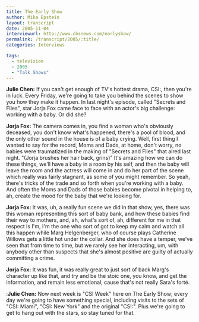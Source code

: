 ```yaml
---
title: The Early Show
author: Mika Epstein
layout: transcript
date: 2005-11-04
interviewurl: http://www.cbsnews.com/earlyshow/
permalink: /transcript/2005/:title/
categories: Interviews

tags:
  - television
  - 2005
  - "Talk Shows"
---
```


**Julie Chen:** If you can't get enough of TV's hottest drama, CSI:, then you're in luck. Every Friday, we're going to take you behind the scenes to show you how they make it happen. In last night's episode, called "Secrets and Flies", star Jorja Fox came face to face with an actor's big challenge: working with a baby. Or did she?

**Jorja Fox:** The camera comes in, you find a woman who's obviously deceased, you don't know what's happened, there's a pool of blood, and the only other sound in the house is of a baby crying. Well, first thing I wanted to say for the record, Moms and Dads, at home, don't worry, no babies were traumatized in the making of "Secrets and Flies" that aired last night. "(Jorja brushes her hair back, grins)" It's amazing how we can do these things, we'll have a baby in a room by his self, and then the baby will leave the room and the actress will come in and do her part of the scene which really was fairly stagnant, as some of you might remember. So yeah, there's tricks of the trade and so forth when you're working with a baby. And often the Moms and Dads of those babies become pivotal in helping to, ah, create the mood for the baby that we're looking for.

**Jorja Fox:** It was, uh, a really fun scene we did in that show, yes, there was this woman representing this sort of baby bank, and how these babies find their way to mothers, and, ah, what's sort of, ah, different for me in that respect is I'm, I'm the one who sort of got to keep my calm and watch all this happen while Marg Helgenberger, who of course plays Catherine Willows gets a little hot under the collar. And she does have a temper, we've seen that from time to time, but we rarely see her interacting, um, with anybody other than suspects that she's almost positive are guilty of actually committing a crime. 

**Jorja Fox:** It was fun, it was really great to just sort of back Marg's character up like that, and try and be the stoic one, you know, and get the information, and remain less emotional, cause that's not really Sara's forté.

:**Julie Chen:** Now next week is "CSI Week" here on The Early Show; every day we're going to have something special, including visits to the sets of "CSI: Miami", "CSI: New York" and the original "CSI:". Plus we're going to get to hang out with the stars, so stay tuned for that.